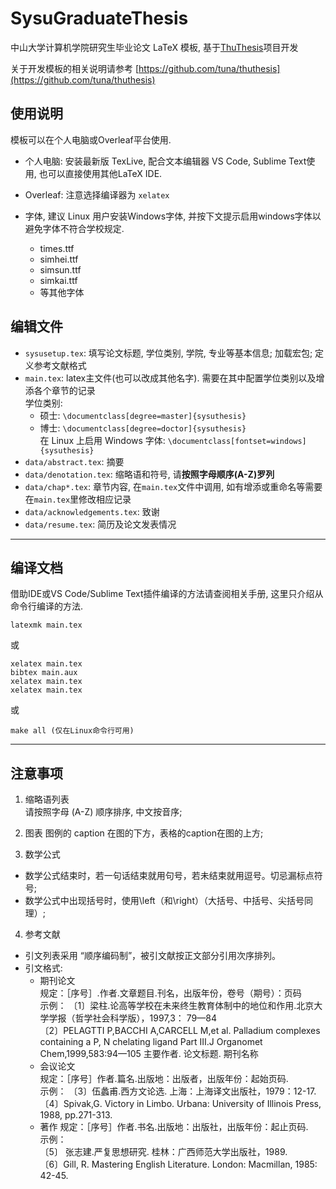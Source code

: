 # SysuGraduateThesis

中山大学计算机学院研究生毕业论文 LaTeX 模板, 基于[ThuThesis](https://github.com/tuna/thuthesis)项目开发

关于开发模板的相关说明请参考 [https://github.com/tuna/thuthesis](https://github.com/tuna/thuthesis)

## 使用说明  

模板可以在个人电脑或Overleaf平台使用.

- 个人电脑: 安装最新版 TexLive, 配合文本编辑器 VS Code, Sublime Text使用, 也可以直接使用其他LaTeX IDE.  
- Overleaf: 注意选择编译器为 `xelatex`  

- 字体, 建议 Linux 用户安装Windows字体, 并按下文提示启用windows字体以避免字体不符合学校规定.
    - times.ttf  
    - simhei.ttf  
    - simsun.ttf
    - simkai.ttf
    - 等其他字体

## 编辑文件
- `sysusetup.tex`: 填写论文标题, 学位类别, 学院, 专业等基本信息; 加载宏包; 定义参考文献格式  
- `main.tex`: latex主文件(也可以改成其他名字). 需要在其中配置学位类别以及增添各个章节的记录  
    学位类别:  
    - 硕士: `\documentclass[degree=master]{sysuthesis}`
    - 博士: `\documentclass[degree=doctor]{sysuthesis}`  
    在 Linux 上启用 Windows 字体: `\documentclass[fontset=windows]{sysuthesis}`
- `data/abstract.tex`: 摘要  
- `data/denotation.tex`: 缩略语和符号, 请**按照字母顺序(A-Z)罗列**  
- `data/chap*.tex`: 章节内容, 在`main.tex`文件中调用, 如有增添或重命名等需要在`main.tex`里修改相应记录  
- `data/acknowledgements.tex`: 致谢  
- `data/resume.tex`: 简历及论文发表情况  

---
## 编译文档  
借助IDE或VS Code/Sublime Text插件编译的方法请查阅相关手册, 这里只介绍从命令行编译的方法.

```
latexmk main.tex
```
或
```
xelatex main.tex
bibtex main.aux
xelatex main.tex
xelatex main.tex
```
或
```
make all (仅在Linux命令行可用)
```
---
## 注意事项  

1. 缩略语列表  
请按照字母 (A-Z) 顺序排序, 中文按音序;

2. 图表
图例的 caption 在图的下方，表格的caption在图的上方;

3. 数学公式
- 数学公式结束时，若一句话结束就用句号，若未结束就用逗号。切忌漏标点符号;
- 数学公式中出现括号时，使用\left（和\right）（大括号、中括号、尖括号同理）;

4. 参考文献  
- 引文列表采用 “顺序编码制”，被引文献按正文部分引用次序排列。
- 引文格式:  
    - 期刊论文  
    规定：［序号］.作者.文章题目.刊名，出版年份，卷号（期号）：页码  
    示例： 
    〔1〕梁柱.论高等学校在未来终生教育体制中的地位和作用.北京大学学报（哲学社会科学版），1997,3： 79—84  
    〔2〕PELAGTTI P,BACCHI A,CARCELL M,et al. Palladium complexes containing a P, N chelating ligand Part Ⅲ.J Organomet Chem,1999,583:94—105
    主要作者. 论文标题. 期刊名称
    - 会议论文  
    规定：［序号］作者.篇名.出版地：出版者，出版年份：起始页码.  
    示例： 
    〔3〕伍蠡甫.西方文论选. 上海：上海译文出版社，1979：12-17.  
    〔4〕Spivak,G. Victory in Limbo. Urbana: University of Illinois Press, 1988, pp.271-313.  
    - 著作
    规定：［序号］作者.书名.出版地：出版社，出版年份：起止页码.  
    示例：  
    〔5〕 张志建.严复思想研究. 桂林：广西师范大学出版社，1989.  
    〔6〕Gill, R. Mastering English Literature. London: Macmillan, 1985: 42-45.  
